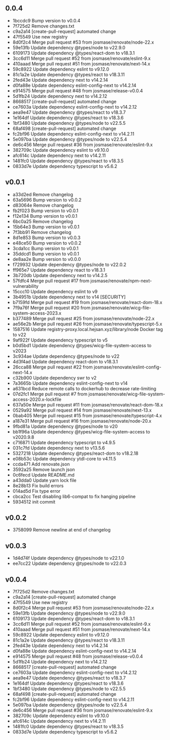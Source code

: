 ## 0.0.4

* 1bccdc9 Bump version to v0.0.4
* 7f725d2 Remove changes.txt
* c9a2a14 [create-pull-request] automated change
* 47f5549 Use new registry
* 8d0f2c4 Merge pull request #53 from josmase/renovate/node-22.x
* 59e13fb Update dependency @types/node to v22.9.0
* 6109173 Update dependency @types/react-dom to v18.3.1
* 3cc6d11 Merge pull request #52 from josmase/renovate/eslint-9.x
* 410aaad Merge pull request #51 from josmase/renovate/next-14.x
* 59c8922 Update dependency eslint to v9.12.0
* 81c1a2e Update dependency @types/react to v18.3.11
* 2fed43e Update dependency next to v14.2.14
* d0fa88e Update dependency eslint-config-next to v14.2.14
* e914575 Merge pull request #48 from josmase/release-v0.0.4
* 5d1fb24 Update dependency next to v14.2.12
* 8668517 [create-pull-request] automated change
* ce7603a Update dependency eslint-config-next to v14.2.12
* aea9e47 Update dependency @types/react to v18.3.7
* 1e164df Update dependency @types/react to v18.3.6
* 1bf3480 Update dependency @types/node to v22.5.5
* 68af498 [create-pull-request] automated change
* fc2bf96 Update dependency eslint-config-next to v14.2.11
* 5e097ba Update dependency @types/node to v22.5.4
* de6c456 Merge pull request #36 from josmase/renovate/eslint-9.x
* 382709c Update dependency eslint to v9.10.0
* afc614c Update dependency next to v14.2.11
* 1481fc0 Update dependency @types/react to v18.3.5
* 0833d7e Update dependency typescript to v5.6.2


## v0.0.1

- a33d2ed Remove changelog
- 63a5696 Bump version to v0.0.2
- d83064e Remove changelog
- fb2f023 Bump version to v0.0.1
- f12e134 Bump version to v0.0.1
- 6bc0a25 Remove changelog
- 15b64e3 Bump version to v0.0.1
- 7f3bb91 Remove changelog
- 8d1e853 Bump version to v0.0.3
- e48ce50 Bump version to v0.0.2
- 3cda1cc Bump version to v0.0.1
- 35ddcd1 Bump version to v0.0.1
- de8aa2e Bump version to v0.0.0
- f729932 Update dependency @types/node to v22.0.2
- ff965e7 Update dependency react to v18.3.1
- 3b720db Update dependency next to v14.2.5
- 57fdfc4 Merge pull request #17 from josmase/renovate/npm-next-vulnerability
- 15ccc10 Update dependency eslint to v9
- 3b4951b Update dependency next to v14 [SECURITY]
- b7159fd Merge pull request #19 from josmase/renovate/react-dom-18.x
- 7f9a76f Merge pull request #20 from josmase/renovate/wicg-file-system-access-2023.x
- b377489 Merge pull request #25 from josmase/renovate/node-22.x
- ae56e2b Merge pull request #26 from josmase/renovate/typescript-5.x
- 1587516 Update registry-proxy.local.hejsan.xyz/library/node Docker tag to v22
- 9af922f Update dependency typescript to v5
- b0d5bd1 Update dependency @types/wicg-file-system-access to v2023
- 3c934ae Update dependency @types/node to v22
- 4d3f4ad Update dependency react-dom to v18.3.1
- 26cca88 Merge pull request #22 from josmase/renovate/eslint-config-next-14.x
- c32b900 Update dependency swr to v2
- 7a3665b Update dependency eslint-config-next to v14
- a631bcd Reduce remote calls to dockerhub to decrease rate-limiting
- 07d2fc1 Merge pull request #7 from josmase/renovate/wicg-file-system-access-2020.x-lockfile
- 637a50e Merge pull request #11 from josmase/renovate/react-dom-18.x
- 0529a92 Merge pull request #14 from josmase/renovate/next-13.x
- 0bab405 Merge pull request #15 from josmase/renovate/typescript-4.x
- a187e31 Merge pull request #16 from josmase/renovate/node-20.x
- 9fbd81a Update dependency @types/node to v20
- bb1f96a Update dependency @types/wicg-file-system-access to v2020.9.8
- c716871 Update dependency typescript to v4.9.5
- 031c7fd Update dependency next to v13.5.6
- 5327218 Update dependency @types/react-dom to v18.2.18
- e08b53c Update dependency ytdl-core to v4.11.5
- ccda471 Add renovate.json
- 3592a25 Remove launch json
- 0c6fecd Update README.md
- a43dda0 Update yarn lock file
- 8e28b13 Fix build errors
- 014ad5d Fix type error
- cbca2cc Test disabling lib6-compat to fix hanging pipeline
- 5934512 init commit
## v0.0.2

* 3758099 Remove newline at end of changelog

## v0.0.3

* 1d4d74f Update dependency @types/node to v22.1.0
* ee7cc22 Update dependency @types/node to v22.0.3

## v0.0.4

* 7f725d2 Remove changes.txt
* c9a2a14 [create-pull-request] automated change
* 47f5549 Use new registry
* 8d0f2c4 Merge pull request #53 from josmase/renovate/node-22.x
* 59e13fb Update dependency @types/node to v22.9.0
* 6109173 Update dependency @types/react-dom to v18.3.1
* 3cc6d11 Merge pull request #52 from josmase/renovate/eslint-9.x
* 410aaad Merge pull request #51 from josmase/renovate/next-14.x
* 59c8922 Update dependency eslint to v9.12.0
* 81c1a2e Update dependency @types/react to v18.3.11
* 2fed43e Update dependency next to v14.2.14
* d0fa88e Update dependency eslint-config-next to v14.2.14
* e914575 Merge pull request #48 from josmase/release-v0.0.4
* 5d1fb24 Update dependency next to v14.2.12
* 8668517 [create-pull-request] automated change
* ce7603a Update dependency eslint-config-next to v14.2.12
* aea9e47 Update dependency @types/react to v18.3.7
* 1e164df Update dependency @types/react to v18.3.6
* 1bf3480 Update dependency @types/node to v22.5.5
* 68af498 [create-pull-request] automated change
* fc2bf96 Update dependency eslint-config-next to v14.2.11
* 5e097ba Update dependency @types/node to v22.5.4
* de6c456 Merge pull request #36 from josmase/renovate/eslint-9.x
* 382709c Update dependency eslint to v9.10.0
* afc614c Update dependency next to v14.2.11
* 1481fc0 Update dependency @types/react to v18.3.5
* 0833d7e Update dependency typescript to v5.6.2
